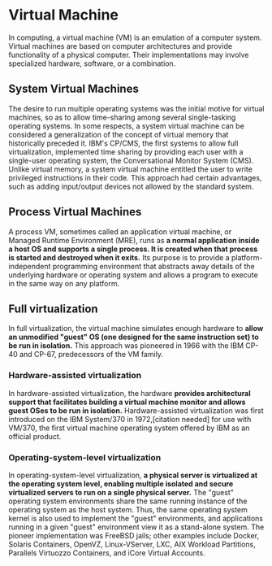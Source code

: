 # Virtual Machine
In computing, a virtual machine (VM) is an emulation of a computer system. Virtual machines are based on computer architectures and provide functionality of a physical computer. Their implementations may involve specialized hardware, software, or a combination.

## System Virtual Machines
The desire to run multiple operating systems was the initial motive for virtual machines, so as to allow time-sharing among several single-tasking operating systems. In some respects, a system virtual machine can be considered a generalization of the concept of virtual memory that historically preceded it. IBM's CP/CMS, the first systems to allow full virtualization, implemented time sharing by providing each user with a single-user operating system, the Conversational Monitor System (CMS). Unlike virtual memory, a system virtual machine entitled the user to write privileged instructions in their code. This approach had certain advantages, such as adding input/output devices not allowed by the standard system.

## Process Virtual Machines
A process VM, sometimes called an application virtual machine, or Managed Runtime Environment (MRE), runs as __a normal application inside a host OS and supports a single process. It is created when that process is started and destroyed when it exits.__ Its purpose is to provide a platform-independent programming environment that abstracts away details of the underlying hardware or operating system and allows a program to execute in the same way on any platform.

## Full virtualization
In full virtualization, the virtual machine simulates enough hardware to __allow an unmodified "guest" OS (one designed for the same instruction set) to be run in isolation.__ This approach was pioneered in 1966 with the IBM CP-40 and CP-67, predecessors of the VM family.

### Hardware-assisted virtualization
In hardware-assisted virtualization, the hardware __provides architectural support that facilitates building a virtual machine monitor and allows guest OSes to be run in isolation.__ Hardware-assisted virtualization was first introduced on the IBM System/370 in 1972,[citation needed] for use with VM/370, the first virtual machine operating system offered by IBM as an official product.

### Operating-system-level virtualization
In operating-system-level virtualization, __a physical server is virtualized at the operating system level, enabling multiple isolated and secure virtualized servers to run on a single physical server.__ The "guest" operating system environments share the same running instance of the operating system as the host system. Thus, the same operating system kernel is also used to implement the "guest" environments, and applications running in a given "guest" environment view it as a stand-alone system. The pioneer implementation was FreeBSD jails; other examples include Docker, Solaris Containers, OpenVZ, Linux-VServer, LXC, AIX Workload Partitions, Parallels Virtuozzo Containers, and iCore Virtual Accounts.
